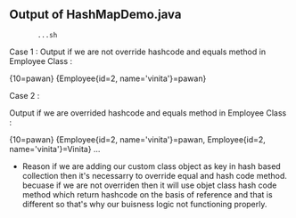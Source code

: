## Output of HashMapDemo.java

           ...sh
Case 1 :
Output if we are not override hashcode and equals method in Employee Class  :

{10=pawan}
{Employee{id=2, name='vinita'}=pawan}

Case 2 :

Output if we are overrided hashcode and equals method in Employee Class :

{10=pawan}
{Employee{id=2, name='vinita'}=pawan, Employee{id=2, name='vinita'}=Vinita}
           ...
 
 
 - Reason if we are adding our custom class object as key in hash based collection then it's necessarry to override equal and hash code method. becuase if we are not overriden then it will use objet class hash code method which return hashcode on the basis of reference and that is different so that's why our buisness logic not functioning properly.


